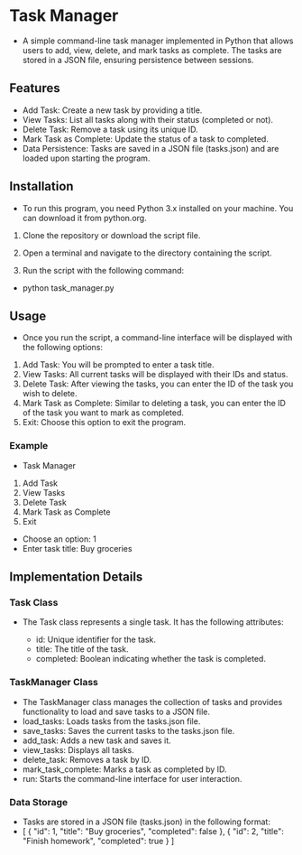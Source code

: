 # Task Manager
* A simple command-line task manager implemented in Python that allows users to add, view, delete, and mark tasks as complete. The tasks are stored in a JSON file, ensuring persistence between sessions.

## Features
* Add Task: Create a new task by providing a title.
* View Tasks: List all tasks along with their status (completed or not).
* Delete Task: Remove a task using its unique ID.
* Mark Task as Complete: Update the status of a task to completed.
* Data Persistence: Tasks are saved in a JSON file (tasks.json) and are loaded upon starting the program.

## Installation
* To run this program, you need Python 3.x installed on your machine. You can download it from python.org.

1. Clone the repository or download the script file.

2. Open a terminal and navigate to the directory containing the script.

3. Run the script with the following command:
* python task_manager.py

## Usage
* Once you run the script, a command-line interface will be displayed with the following options:

1. Add Task: You will be prompted to enter a task title.
2. View Tasks: All current tasks will be displayed with their IDs and status.
3. Delete Task: After viewing the tasks, you can enter the ID of the task you wish to delete.
4. Mark Task as Complete: Similar to deleting a task, you can enter the ID of the task you want to mark as completed.
5. Exit: Choose this option to exit the program.

### Example
* Task Manager
1. Add Task
2. View Tasks
3. Delete Task
4. Mark Task as Complete
5. Exit
* Choose an option: 1
* Enter task title: Buy groceries

## Implementation Details
### Task Class
* The Task class represents a single task. It has the following attributes:

    * id: Unique identifier for the task.
    * title: The title of the task.
    * completed: Boolean indicating whether the task is completed.

### TaskManager Class
* The TaskManager class manages the collection of tasks and provides functionality to load and save tasks to a JSON file.
* load_tasks: Loads tasks from the tasks.json file.
* save_tasks: Saves the current tasks to the tasks.json file.
* add_task: Adds a new task and saves it.
* view_tasks: Displays all tasks.
* delete_task: Removes a task by ID.
* mark_task_complete: Marks a task as completed by ID.
* run: Starts the command-line interface for user interaction.

### Data Storage
* Tasks are stored in a JSON file (tasks.json) in the following format:
* [
    {
        "id": 1,
        "title": "Buy groceries",
        "completed": false
    },
    {
        "id": 2,
        "title": "Finish homework",
        "completed": true
    }
]
